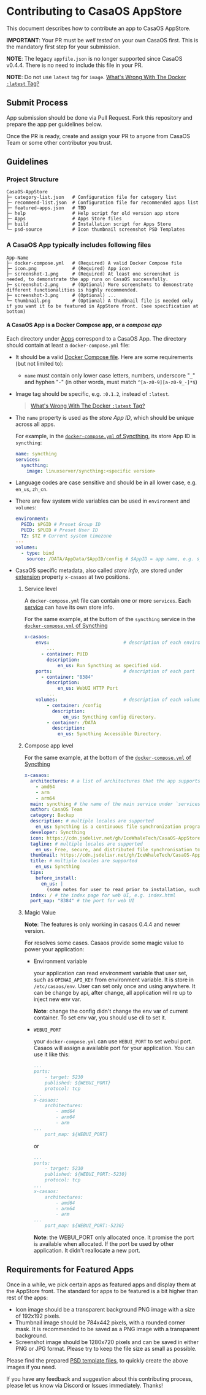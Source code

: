 # Contributing to CasaOS AppStore

This document describes how to contribute an app to CasaOS AppStore.

**IMPORTANT**: Your PR must be _well tested_ on your own CasaOS first. This is the mandatory first step for your submission.

**NOTE**: The legacy `appfile.json` is no longer supported since CasaOS v0.4.4. There is no need to include this file in your PR.

**NOTE**: Do not use `latest` tag for `image`. [What's Wrong With The Docker `:latest` Tag?](https://github.com/IceWhaleTech/CasaOS-AppStore/issues/167)

## Submit Process

App submission should be done via Pull Request. Fork this repository and prepare the app per guidelines below.

Once the PR is ready, create and assign your PR to anyone from CasaOS Team or some other contributor you trust.

## Guidelines

### Project Structure

```shell
CasaOS-AppStore
├─ category-list.json   # Configuration file for category list
├─ recommend-list.json  # Configuration file for recommended apps list
├─ featured-apps.json   # TBD
├─ help                 # Help script for old version app store
├─ Apps                 # Apps Store files
├─ build                # Installation script for Apps Store
└─ psd-source           # Icon thumbnail screenshot PSD Templates
```

### A CasaOS App typically includes following files

```shell
App-Name
├─ docker-compose.yml   # (Required) A valid Docker Compose file
├─ icon.png             # (Required) App icon
├─ screenshot-1.png     # (Required) At least one screenshot is needed, to demonstrate the app runs on CasaOS successfully.
├─ screenshot-2.png     # (Optional) More screenshots to demonstrate different functionalities is highly recommended.
├─ screenshot-3.png     # (Optional) ...
└─ thumbnail.png        # (Optional) A thumbnail file is needed only if you want it to be featured in AppStore front. (see specification at bottom)
```

#### A CasaOS App is a Docker Compose app, or a _compose app_

Each directory under [Apps](Apps) correspond to a CasaOS App. The directory should contain at least a `docker-compose.yml` file:

- It should be a valid [Docker Compose file](https://docs.docker.com/compose/compose-file/). Here are some requirements (but not limited to):

  - `name` must contain only lower case letters, numbers, underscore "`_`" and hyphen "`-`" (in other words, must match `^[a-z0-9][a-z0-9_-]*$`)

- Image tag should be specific, e.g. `:0.1.2`, instead of `:latest`.

  > [What's Wrong With The Docker `:latest` Tag?](https://github.com/IceWhaleTech/CasaOS-AppStore/issues/167)

- The `name` property is used as the _store App ID_, which should be unique across all apps.

  For example, in the [`docker-compose.yml` of Syncthing](Apps/Syncthing/docker-compose.yml#L1), its store App ID is `syncthing`:

  ```yaml
  name: syncthing
  services:
    syncthing:
      image: linuxserver/syncthing:<specific version>
  ```

- Language codes are case sensitive and should be in all lower case, e.g. `en_us`, `zh_cn`.

- There are few system wide variables can be used in `environment` and `volumes`:

  ```yaml
  environment:
    PGID: $PGID # Preset Group ID
    PUID: $PUID # Preset User ID
    TZ: $TZ # Current system timezone
  ---
  volumes:
    - type: bind
      source: /DATA/AppData/$AppID/config # $AppID = app name, e.g. syncthing
  ```

- CasaOS specific metadata, also called _store info_, are stored under [extension](https://docs.docker.com/compose/compose-file/#extension) property `x-casaos` at two positions.

  1. Service level

     A `docker-compose.yml` file can contain one or more `services`. Each [service](https://docs.docker.com/compose/compose-file/#services-top-level-element) can have its own store info.

     For the same example, at the buttom of the `syncthing` service in the [`docker-compose.yml` of Syncthing](Apps/Syncthing/docker-compose.yml)

     ```yaml
     x-casaos:
         envs:                           # description of each environment variable
             ...
           - container: PUID
             description:
                 en_us: Run Syncthing as specified uid.
         ports:                          # description of each port
           - container: "8384"
             description:
                 en_us: WebUI HTTP Port
             ...
         volumes:                        # description of each volume
             - container: /config
               description:
                   en_us: Syncthing config directory.
             - container: /DATA
               description:
                 en_us: Syncthing Accessible Directory.
     ```

  2. Compose app level

     For the same example, at the bottom of the [`docker-compose.yml` of Syncthing](Apps/Syncthing/docker-compose.yml)

     ```yaml
     x-casaos:
       architectures: # a list of architectures that the app supports
         - amd64
         - arm
         - arm64
       main: syncthing # the name of the main service under `services`
       author: CasaOS Team
       category: Backup
       description: # multiple locales are supported
         en_us: Syncthing is a continuous file synchronization program. It synchronizes files between two or more computers in real time, safely protected from prying eyes. Your data is your data alone and you deserve to choose where it is stored, whether it is shared with some third party, and how it's transmitted over the internet.
       developer: Syncthing
       icon: https://cdn.jsdelivr.net/gh/IceWhaleTech/CasaOS-AppStore@main/Apps/Syncthing/icon.png
       tagline: # multiple locales are supported
         en_us: Free, secure, and distributed file synchronisation tool.
       thumbnail: https://cdn.jsdelivr.net/gh/IceWhaleTech/CasaOS-AppStore@main/Apps/Jellyfin/thumbnail.jpg
       title: # multiple locales are supported
         en_us: Syncthing
       tips:
         before_install:
           en_us: |
             (some notes for user to read prior to installation, such as preset `username` and `password` - markdown is supported!)
       index: / # the index page for web UI, e.g. index.html
       port_map: "8384" # the port for web UI
     ```

  3. Magic Value

     **Note**: The features is only working in casaos 0.4.4 and newer version.

     For resolves some cases. Casaos provide some magic value to power your application:

     - Environment variable

       your application can read environment variable that user set, such as `OPENAI_API_KEY` from environment variable. It is store in `/etc/casaos/env`. User can set only once and using anywhere. It can be change by api, after change, all application will re up to inject new env var.

       **Note**: change the config didn't change the env var of current container. To set env var, you should use cli to set it.

     - `WEBUI_PORT`

       your `docker-compose.yml` can use `WEBUI_PORT` to set webui port. Casaos will assign a available port for your application. You can use it like this:

       ```yaml
       ...
       ports:
           - target: 5230
           published: ${WEBUI_PORT}
           protocol: tcp
       ...
       x-casaos:
           architectures:
               - amd64
               - arm64
               - arm
       ...
           port_map: ${WEBUI_PORT}
       ```

       or

       ```yaml
       ...
       ports:
           - target: 5230
           published: ${WEBUI_PORT:-5230}
           protocol: tcp
       ...
       x-casaos:
           architectures:
               - amd64
               - arm64
               - arm
       ...
           port_map: ${WEBUI_PORT:-5230}
       ```

       **Note**: the WEBUI_PORT only allocated once. It promise the port is available when allocated. If the port be used by other application. It didn't reallocate a new port.

## Requirements for Featured Apps

Once in a while, we pick certain apps as featured apps and display them at the AppStore front. The standard for apps to be featured is a bit higher than rest of the apps:

- Icon image should be a transparent background PNG image with a size of 192x192 pixels.
- Thumbnail image should be 784x442 pixels, with a rounded corner mask. It is recommended to be saved as a PNG image with a transparent background.
- Screenshot image should be 1280x720 pixels and can be saved in either PNG or JPG format. Please try to keep the file size as small as possible.

Please find the prepared [PSD template files](psd-source), to quickly create the above images if you need.

If you have any feedback and suggestion about this contributing process, please let us know via Discord or Issues immediately. Thanks!
